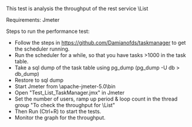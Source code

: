 This test is analysis the throughput of the rest service \List

Requirements: 
Jmeter

Steps to run the performance test:
* Follow the steps in https://github.com/Damianofds/taskmanager to get the scheduler running.
* Run the scheduler for a while, so that you have tasks >1000 in the task table.
* Take a sql dump of the task table using pg_dump (pg_dump -U <username> db > db_dump)
* Restore to sql dump
* Start Jmeter from \apache-jmeter-5.0\bin
* Open "Test_List_TaskManager.jmx" in Jmeter
* Set the number of users, ramp up period & loop count in the thread group "To check the throughput for \List"
* Then Run (Ctrl+R) to start the tests.
* Monitor the graph for the throughput.